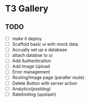 # T3 Gallery

## TODO

 - [ ] make it deploy
 - [ ] Scaffold basic ui with mock data.
 - [ ] Accually set up a database
 - [ ] attach databse to ui
 - [ ] Add Authentication
 - [ ] Add Image Upload
 - [ ] Error management
 - [ ] Routing/Image page (paraller route)
 - [ ] Delete  Button with server action
 - [ ] Analytics(postdog)
 - [ ] Ratelimiting (upstash)
